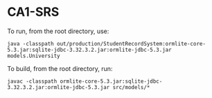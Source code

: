 # CA1-SRS

To run, from the root directory, use:

`java -classpath out/production/StudentRecordSystem:ormlite-core-5.3.jar:sqlite-jdbc-3.32.3.2.jar:ormlite-jdbc-5.3.jar models.University`

To build, from the root directory, run:

`javac -classpath ormlite-core-5.3.jar:sqlite-jdbc-3.32.3.2.jar:ormlite-jdbc-5.3.jar src/models/*`
